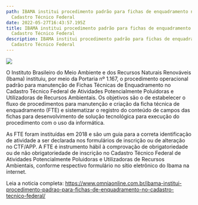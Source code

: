 ```yaml
---
path: IBAMA institui procedimento padrão para fichas de enquadramento no
  Cadastro Técnico Federal
date: 2022-05-27T16:43:57.195Z
title: IBAMA institui procedimento padrão para fichas de enquadramento no
  Cadastro Técnico Federal
description: IBAMA institui procedimento padrão para fichas de enquadramento no
  Cadastro Técnico Federal
---
```

<!--StartFragment-->

![](https://www.omniaonline.com.br/wp-content/uploads/2022/05/Site-LinkedIn-Facebook-3-5.png)

O Instituto Brasileiro do Meio Ambiente e dos Recursos Naturais Renováveis (Ibama) instituiu, por meio da Portaria nº 1.167, o procedimento operacional padrão para manutenção de Fichas Técnicas de Enquadramento no Cadastro Técnico Federal de Atividades Potencialmente Poluidoras e Utilizadoras de Recursos Ambientais. Os objetivos são o de estabelecer o fluxo de procedimentos para manutenção e criação da ficha técnica de enquadramento (FTE) e sistematizar o registro do conteúdo de campos das fichas para desenvolvimento de solução tecnológica para execução do procedimento com o uso da informática.

As FTE foram instituídas em 2018 e são um guia para a correta identificação de atividade a ser declarada nos formulários de inscrição ou de alteração no CTF/APP. A FTE é instrumento hábil à comprovação de obrigatoriedade ou de não obrigatoriedade de inscrição no Cadastro Técnico Federal de Atividades Potencialmente Poluidoras e Utilizadoras de Recursos Ambientais, conforme respectivo formulário no sítio eletrônico do Ibama na internet.

Leia a noticia completa: https://www.omniaonline.com.br/ibama-institui-procedimento-padrao-para-fichas-de-enquadramento-no-cadastro-tecnico-federal/

<!--EndFragment-->